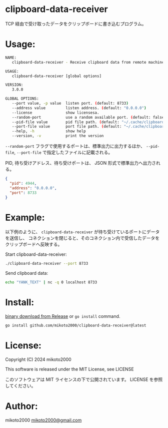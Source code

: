 # clipboard-data-receiver

TCP 経由で受け取ったデータをクリップボードに書き込むプログラム。


# Usage:

```sh
NAME:
   clipboard-data-receiver - Receive clipboard data from remote machine.

USAGE:
   clipboard-data-receiver [global options]

VERSION:
   3.0.0

GLOBAL OPTIONS:
   --port value, -p value  listen port. (default: 8733)
   --address value         listen address. (default: "0.0.0.0")
   --license               show licensesa.
   --random-port           use a random available port. (default: false)
   --pid-file value        pid file path. (default: "~/.cache/clipboard-data-receiver/pid")
   --port-file value       port file path. (default: "~/.cache/clipboard-data-receiver/port")
   --help, -h              show help
   --version, -v           print the version
```

`--random-port` フラグで使用するポートは、標準出力に出力するほか、
`--pid-file`, `--port-file` で指定したファイルに記載される。

PID, 待ち受けアドレス、待ち受けポートは、 JSON 形式で標準出力へ出力される。

```json
{
  "pid": 4944,
  "address": "0.0.0.0",
  "port": 8733
}
```


# Example:

以下例のように、 `clipboard-data-receiver` が待ち受けているポートにデータを送信し、
コネクションを閉じると、そのコネクション内で受信したデータをクリップボードへ反映する。

Start clipboard-data-receiver:

```sh
./clipboard-data-receiver --port 8733
```

Send clipboard data:

```sh
echo "YANK_TEXT" | nc -q 0 localhost 8733
```


# Install:

[binary download from Release](https://github.com/mikoto2000/clipboard-data-receiver/releases) or `go install` command.

```sh
go install github.com/mikoto2000/clipboard-data-receiver@latest
```


# License:

Copyright (C) 2024 mikoto2000

This software is released under the MIT License, see LICENSE

このソフトウェアは MIT ライセンスの下で公開されています。 LICENSE を参照してください。


# Author:

mikoto2000 <mikoto2000@gmail.com>


